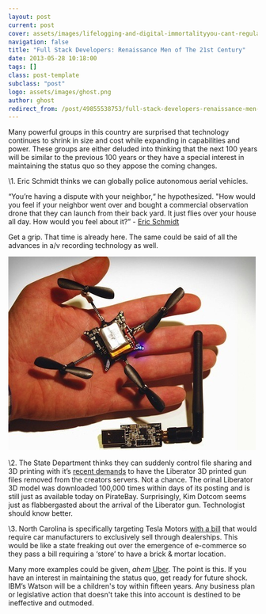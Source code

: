 ```yaml
---
layout: post
current: post
cover: assets/images/lifelogging-and-digital-immortalityyou-cant-regulate-the-singularity.jpg
navigation: false
title: "Full Stack Developers: Renaissance Men of The 21st Century"
date: 2013-05-28 10:18:00
tags: []
class: post-template
subclass: "post"
logo: assets/images/ghost.png
author: ghost
redirect_from: /post/49855538753/full-stack-developers-renaissance-men-of-the-21st
---
```


Many powerful groups in this country are surprised that technology continues to shrink in size and cost while expanding in capabilities and power. These groups are either deluded into thinking that the next 100 years will be similar to the previous 100 years or they have a special interest in maintaining the status quo so they appose the coming changes.

\1. Eric Schmidt thinks we can globally police autonomous aerial vehicles.

“You’re having a dispute with your neighbor,“ he hypothesized. "How would you feel if your neighbor went over and bought a commercial observation drone that they can launch from their back yard. It just flies over your house all day. How would you feel about it?” - [Eric Schmidt](https://href.li/?http://bit.ly/13CZg61)

Get a grip. That time is already here. The same could be said of all the advances in a/v recording technology as well.

![image](/assets/images/sin-1.jpg)

\2. The State Department thinks they can suddenly control file sharing and 3D printing with it’s [recent demands](https://href.li/?http://onforb.es/12kjK0F) to have the Liberator 3D printed gun files removed from the creators servers. Not a chance. The orinal Liberator 3D model was downloaded 100,000 times within days of its posting and is still just as available today on PirateBay. Surprisingly, Kim Dotcom seems just as flabbergasted about the arrival of the Liberator gun. Technologist should know better.

\3. North Carolina is specifically targeting Tesla Motors [with a bill](https://href.li/?http://abcn.ws/12kg2UF) that would require car manufacturers to exclusively sell through dealerships. This would be like a state freaking out over the emergence of e-commerce so they pass a bill requiring a ‘store’ to have a brick & mortar location.

Many more examples could be given, _ahem_ [Uber](https://href.li/?http://read.bi/13CZ3jc). The point is this. If you have an interest in maintaining the status quo, get ready for future shock. IBM’s Watson will be a children's toy within fifteen years. Any business plan or legislative action that doesn't take this into account is destined to be ineffective and outmoded.
